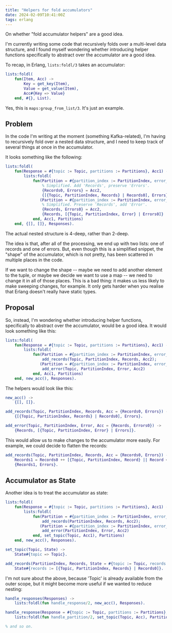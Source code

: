 ```yaml
---
title: "Helpers for fold accumulators"
date: 2024-02-09T10:41:00Z
tags: erlang
---
```


On whether "fold accumulator helpers" are a good idea.

I'm currently writing some code that recursively folds over a multi-level data structure, and I found myself wondering
whether introducing helper functions specifically to abstract over the accumulator are a good idea.

To recap, in Erlang, `lists:foldl/3` takes an accumulator:

```erlang
lists:foldl(
    fun(Item, Acc) ->
        Key = get_key(Item),
        Value = get_value(Item),
        Acc#{Key => Value}
    end, #{}, List).
```

Yes, this is `maps:group_from_list/3`. It's just an example.

## Problem

In the code I'm writing at the moment (something Kafka-related), I'm having to recursively fold over a nested data
structure, and I need to keep track of several things at once in the accumulator.

It looks something like the following:

```erlang
lists:foldl(
    fun(Response = #{topic := Topic, partitions := Partitions}, Acc1) ->
        lists:foldl(
            fun(Partition = #{partition_index := PartitionIndex, error_code := ?NONE, records := Records}, Acc2) ->
                % Simplified. Add 'Records', preserve 'Errors'.
                {Records0, Errors} = Acc2,
                {[{Topic, PartitionIndex, Records} | Records0], Errors};
               (Partition = #{partition_index := PartitionIndex, error_code := Error}, Acc2) ->
                % Simplified. Preserve 'Records', add 'Error'.
                {Records, Errors0} = Acc2,
                {Records, [{Topic, PartitionIndex, Error} | Errors0]}
            end, Acc1, Partitions)
    end, {[], []}, Responses).
```

The actual nested structure is 4-deep, rather than 2-deep.

The idea is that, after all of the processing, we end up with two lists: one of records and one of errors. But, even
though this is a simplified snippet, the "shape" of the accumulator, which is not pretty, has been scattered in multiple
places in the code.

If we want to change the shape -- maybe we need to add another element to the tuple, or maybe we decide we want to use a
map -- we need to change it in all of those places. This is a bad thing: it makes us less likely to make sweeping
changes, for example. It only gets harder when you realise that Erlang doesn't really have static types.

## Proposal

So, instead, I'm wondering whether introducing helper functions, specifically to abstract over the accumulator, would be
a good idea. It would look something like this:

```erlang
lists:foldl(
    fun(Response = #{topic := Topic, partitions := Partitions}, Acc1) ->
        lists:foldl(
            fun(Partition = #{partition_index := PartitionIndex, error_code := ?NONE, records := Records}, Acc2) ->
                add_records(Topic, PartitionIndex, Records, Acc2);
               (Partition = #{partition_index := PartitionIndex, error_code := Error}, Acc2) ->
                add_error(Topic, PartitionIndex, Error, Acc2)
            end, Acc1, Partitions)
    end, new_acc(), Responses).
```

The helpers would look like this:

```erlang
new_acc() ->
    {[], []}.

add_records(Topic, PartitionIndex, Records, Acc = {Records0, Errors}) ->
    {[{Topic, PartitionIndex, Records} | Records0], Errors}.

add_error(Topic, PartitionIndex, Error, Acc = {Records, Errors0}) ->
    {Records, [{Topic, PartitionIndex, Error} | Errors]}.
```

This would allow us to make changes to the accumulator more easily. For example, we could decide to flatten the records:

```erlang
add_records(Topic, PartitionIndex, Records, Acc = {Records0, Errors}) ->
    Records1 = Records0 ++ [{Topic, PartitionIndex, Record} || Record <- Records],
    {Records1, Errors}.
```

## Accumulator as State

Another idea is to treat the accumulator as state:

```erlang
lists:foldl(
    fun(Response = #{topic := Topic, partitions := Partitions}, Acc1) ->
        lists:foldl(
            fun(Partition = #{partition_index := PartitionIndex, error_code := ?NONE, records := Records}, Acc2) ->
                add_records(PartitionIndex, Records, Acc2);
               (Partition = #{partition_index := PartitionIndex, error_code := Error}, Acc2) ->
                add_error(PartitionIndex, Error, Acc2)
            end, set_topic(Topic, Acc1), Partitions)
    end, new_acc(), Responses).
```

```erlang
set_topic(Topic, State) ->
    State#{topic => Topic}.

add_records(PartitionIndex, Records, State = #{topic := Topic, records := Records0}) ->
    State#{records := [{Topic, PartitionIndex, Records} | Records0]}.
```

I'm not sure about the above, because 'Topic' is already available from the outer scope, but it might become more useful
if we wanted to reduce nesting:

```erlang
handle_responses(Responses) ->
    lists:foldl(fun handle_response/2, new_acc(), Responses).

handle_response(Response = #{topic := Topic, partitions := Partitions}, Acc1) ->
    lists:foldl(fun handle_partition/2, set_topic(Topic, Acc), Partitions).

% and so on.
```

